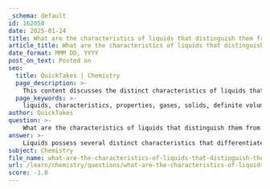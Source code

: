 ```yaml
---
_schema: default
id: 162058
date: 2025-01-24
title: What are the characteristics of liquids that distinguish them from gases and solids?
article_title: What are the characteristics of liquids that distinguish them from gases and solids?
date_format: MMM DD, YYYY
post_on_text: Posted on
seo:
  title: QuickTakes | Chemistry
  page_description: >-
    This content discusses the distinct characteristics of liquids that differentiate them from gases and solids, including their shape, volume, density, and intermolecular forces.
  page_keywords: >-
    liquids, characteristics, properties, gases, solids, definite volume, shape, density, compressibility, intermolecular forces, fluidity, viscosity, flow, pourability
author: QuickTakes
question: >-
    What are the characteristics of liquids that distinguish them from gases and solids?
answer: >-
    Liquids possess several distinct characteristics that differentiate them from gases and solids. Here are the key features:\n\n1. **Shape and Volume**:\n   - **Liquids** have a definite volume but take the shape of their container. This means that while the volume remains constant, the liquid will conform to the shape of the vessel it occupies.\n   - **Solids**, in contrast, have both a definite shape and volume, maintaining their form regardless of the container.\n   - **Gases** do not have a definite shape or volume; they expand to fill the entire space of their container.\n\n2. **Density**:\n   - Liquids are generally more dense than gases due to the closer proximity of their molecules, which are held together by intermolecular forces. This results in a higher mass per unit volume compared to gases.\n   - Solids typically have even higher densities than liquids, but both are significantly denser than gases.\n\n3. **Compressibility**:\n   - Liquids are much less compressible than gases. When pressure is applied to a liquid, its volume changes only slightly, whereas gases can be compressed significantly.\n   - This property is due to the relatively strong intermolecular forces in liquids that keep the molecules close together.\n\n4. **Intermolecular Forces**:\n   - The molecules in liquids are held together by intermolecular forces (such as hydrogen bonds, dipole-dipole interactions, and van der Waals forces) that are strong enough to keep them close but not strong enough to fix them in place. This allows the molecules to slide past one another, giving liquids their fluidity.\n   - In solids, these forces are strong enough to hold the molecules in fixed positions, while in gases, the forces are negligible, allowing for free movement.\n\n5. **Flow and Pourability**:\n   - Liquids can flow and be poured, which is a direct result of their ability to allow molecules to move past one another. This property is not present in solids, which maintain their shape, nor in gases, which expand to fill their container.\n\n6. **Viscosity**:\n   - Liquids exhibit varying degrees of viscosity, which is a measure of their resistance to flow. This property can be influenced by temperature and the nature of the liquid itself. Gases have much lower viscosity compared to liquids.\n\nIn summary, the characteristics of liquids—definite volume, ability to take the shape of their container, higher density than gases, low compressibility, and fluidity—distinguish them from both solids and gases. These properties arise from the intermolecular forces that govern the behavior of molecules in different states of matter.
subject: Chemistry
file_name: what-are-the-characteristics-of-liquids-that-distinguish-them-from-gases-and-solids.md
url: /learn/chemistry/questions/what-are-the-characteristics-of-liquids-that-distinguish-them-from-gases-and-solids
score: -1.0
---
```


&nbsp;